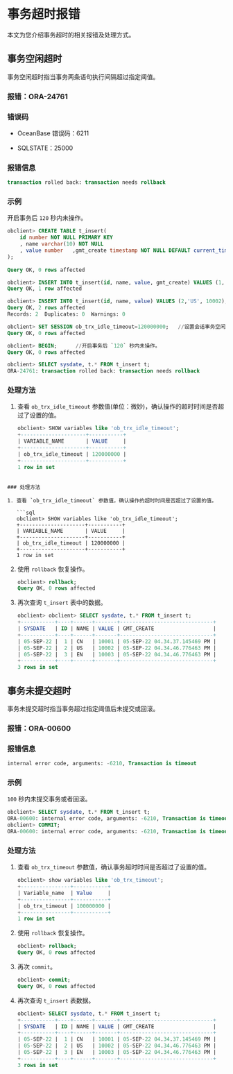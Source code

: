 # 事务超时报错

本文为您介绍事务超时的相关报错及处理方式。

## 事务空闲超时

事务空闲超时指当事务两条语句执行间隔超过指定阈值。

### 报错：ORA-24761

### 错误码

* OceanBase 错误码：6211

* SQLSTATE：25000

### 报错信息

```sql
transaction rolled back: transaction needs rollback
```

### 示例

开启事务后 `120` 秒内未操作。

```sql
obclient> CREATE TABLE t_insert(
    id number NOT NULL PRIMARY KEY
    , name varchar(10) NOT NULL
    , value number   ,gmt_create timestamp NOT NULL DEFAULT current_timestamp
);
 
Query OK, 0 rows affected

obclient> INSERT INTO t_insert(id, name, value, gmt_create) VALUES (1,'CN',10001, current_timestamp);
Query OK, 1 row affected 

obclient> INSERT INTO t_insert(id, name, value) VALUES (2,'US', 10002),(3,'EN', 10003);
Query OK, 2 rows affected 
Records: 2  Duplicates: 0  Warnings: 0

obclient> SET SESSION ob_trx_idle_timeout=120000000;   //设置会话事务空闲超时时间，建议使用默认值 120 秒。
Query OK, 0 rows affected 

obclient> BEGIN;      //开启事务后 `120` 秒内未操作。
Query OK, 0 rows affected

obclient> SELECT sysdate, t.* FROM t_insert t;
ORA-24761: transaction rolled back: transaction needs rollback
```

### 处理方法

1. 查看 `ob_trx_idle_timeout` 参数值(单位：微妙)，确认操作的超时时间是否超过了设置的值。

   ```sql
   obclient> SHOW variables like 'ob_trx_idle_timeout';
   +---------------------+-----------+
   | VARIABLE_NAME       | VALUE     |
   +---------------------+-----------+
   | ob_trx_idle_timeout | 120000000 |
   +---------------------+-----------+
   1 row in set
```

### 处理方法

1. 查看 `ob_trx_idle_timeout` 参数值，确认操作的超时时间是否超过了设置的值。

   ```sql
   obclient> SHOW variables like 'ob_trx_idle_timeout';
   +---------------------+-----------+
   | VARIABLE_NAME       | VALUE     |
   +---------------------+-----------+
   | ob_trx_idle_timeout | 120000000 |
   +---------------------+-----------+
   1 row in set
   ```

2. 使用 `rollback` 恢复操作。

   ```sql
   obclient> rollback;
   Query OK, 0 rows affected
   ```

3. 再次查询 `t_insert` 表中的数据。

   ```sql
   obclient> obclient> SELECT sysdate, t.* FROM t_insert t;
   +-----------+----+------+-------+------------------------------+
   | SYSDATE   | ID | NAME | VALUE | GMT_CREATE                   |
   +-----------+----+------+-------+------------------------------+
   | 05-SEP-22 |  1 | CN   | 10001 | 05-SEP-22 04.34.37.145469 PM |
   | 05-SEP-22 |  2 | US   | 10002 | 05-SEP-22 04.34.46.776463 PM |
   | 05-SEP-22 |  3 | EN   | 10003 | 05-SEP-22 04.34.46.776463 PM |
   +-----------+----+------+-------+------------------------------+
   3 rows in set
   ```

## 事务未提交超时
 事务未提交超时指当事务超过指定阈值后未提交或回滚。

### 报错：ORA-00600

### 报错信息

```sql
internal error code, arguments: -6210, Transaction is timeout
```

### 示例

`100` 秒内未提交事务或者回滚。

```sql
obclient> SELECT sysdate, t.* FROM t_insert t;
ORA-00600: internal error code, arguments: -6210, Transaction is timeout
obclient> COMMIT;
ORA-00600: internal error code, arguments: -6210, Transaction is timeout
```

### 处理方法

1. 查看 `ob_trx_timeout` 参数值，确认事务超时时间是否超过了设置的值。

   ```sql
   obclient> show variables like 'ob_trx_timeout';
   +----------------+-----------+
   | Variable_name  | Value     |
   +----------------+-----------+
   | ob_trx_timeout | 100000000 |
   +----------------+-----------+
   1 row in set
   ```

2. 使用 `rollback` 恢复操作。

   ```sql
   obclient> rollback;
   Query OK, 0 rows affected
   ```

3. 再次 `commit`。

   ```sql
   obclient> commit;
   Query OK, 0 rows affected
   ```

4. 再次查询 `t_insert` 表数据。

   ```sql
   obclient> SELECT sysdate, t.* FROM t_insert t;
   +-----------+----+------+-------+------------------------------+
   | SYSDATE   | ID | NAME | VALUE | GMT_CREATE                   |
   +-----------+----+------+-------+------------------------------+
   | 05-SEP-22 |  1 | CN   | 10001 | 05-SEP-22 04.34.37.145469 PM |
   | 05-SEP-22 |  2 | US   | 10002 | 05-SEP-22 04.34.46.776463 PM |
   | 05-SEP-22 |  3 | EN   | 10003 | 05-SEP-22 04.34.46.776463 PM |
   +-----------+----+------+-------+------------------------------+
   3 rows in set
   ```
